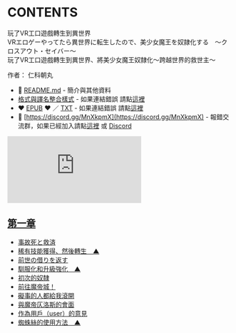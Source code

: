 # CONTENTS

玩了VR工口遊戲轉生到異世界  
VRエロゲーやってたら異世界に転生したので、美少女魔王を奴隷化する　〜クロスアウト・セイバー〜  
玩了VR工口遊戲轉生到異世界、將美少女魔王奴隸化〜跨越世界的救世主〜  

作者： 仁科朝丸  



- :closed_book: [README.md](README.md) - 簡介與其他資料
- [格式與譯名整合樣式](https://github.com/bluelovers/node-novel/blob/master/lib/locales/%E7%8E%A9%E4%BA%86VR%E5%B7%A5%E5%8F%A3%E9%81%8A%E6%88%B2%E8%BD%89%E7%94%9F%E5%88%B0%E7%95%B0%E4%B8%96%E7%95%8C.ts) - 如果連結錯誤 請點[這裡](https://github.com/bluelovers/node-novel/blob/master/lib/locales/)
-  :heart: [EPUB](https://gitlab.com/demonovel/epub-txt/blob/master/h/%E7%8E%A9%E4%BA%86VR%E5%B7%A5%E5%8F%A3%E9%81%8A%E6%88%B2%E8%BD%89%E7%94%9F%E5%88%B0%E7%95%B0%E4%B8%96%E7%95%8C%E3%80%81%E5%B0%87%E7%BE%8E%E5%B0%91%E5%A5%B3%E9%AD%94%E7%8E%8B%E5%A5%B4%E9%9A%B8%E5%8C%96%E3%80%9C%E8%B7%A8%E8%B6%8A%E4%B8%96%E7%95%8C%E7%9A%84%E6%95%91%E4%B8%96%E4%B8%BB%E3%80%9C.epub) :heart:  ／ [TXT](https://gitlab.com/demonovel/epub-txt/blob/master/h/out/%E7%8E%A9%E4%BA%86VR%E5%B7%A5%E5%8F%A3%E9%81%8A%E6%88%B2%E8%BD%89%E7%94%9F%E5%88%B0%E7%95%B0%E4%B8%96%E7%95%8C%E3%80%81%E5%B0%87%E7%BE%8E%E5%B0%91%E5%A5%B3%E9%AD%94.out.txt) - 如果連結錯誤 請點[這裡](https://gitlab.com/demonovel/epub-txt/blob/master/h/)
- :mega: [https://discord.gg/MnXkpmX](https://discord.gg/MnXkpmX) - 報錯交流群，如果已經加入請點[這裡](https://discordapp.com/channels/467794087769014273/467794088285175809) 或 [Discord](https://discordapp.com/channels/@me)


![導航目錄](https://chart.apis.google.com/chart?cht=qr&chs=150x150&chl=https://gitlab.com/novel-group/txt-source/blob/master/h/玩了VR工口遊戲轉生到異世界/導航目錄.md "導航目錄")




## [第一章](00000_%E7%AC%AC%E4%B8%80%E7%AB%A0)

- [事故死と救済](00000_%E7%AC%AC%E4%B8%80%E7%AB%A0/00010_%E4%BA%8B%E6%95%85%E6%AD%BB%E3%81%A8%E6%95%91%E6%B8%88.txt)
- [稀有技能獲得、然後轉生　▲](00000_%E7%AC%AC%E4%B8%80%E7%AB%A0/00020_%E7%A8%80%E6%9C%89%E6%8A%80%E8%83%BD%E7%8D%B2%E5%BE%97%E3%80%81%E7%84%B6%E5%BE%8C%E8%BD%89%E7%94%9F%E3%80%80%E2%96%B2.txt)
- [前世の借りを返す](00000_%E7%AC%AC%E4%B8%80%E7%AB%A0/00030_%E5%89%8D%E4%B8%96%E3%81%AE%E5%80%9F%E3%82%8A%E3%82%92%E8%BF%94%E3%81%99.txt)
- [馴服化和升級強化　▲](00000_%E7%AC%AC%E4%B8%80%E7%AB%A0/00040_%E9%A6%B4%E6%9C%8D%E5%8C%96%E5%92%8C%E5%8D%87%E7%B4%9A%E5%BC%B7%E5%8C%96%E3%80%80%E2%96%B2.txt)
- [初次的奴隸](00000_%E7%AC%AC%E4%B8%80%E7%AB%A0/00050_%E5%88%9D%E6%AC%A1%E7%9A%84%E5%A5%B4%E9%9A%B8.txt)
- [前往魔帝城！](00000_%E7%AC%AC%E4%B8%80%E7%AB%A0/00060_%E5%89%8D%E5%BE%80%E9%AD%94%E5%B8%9D%E5%9F%8E%EF%BC%81.txt)
- [礙事的人都給我滾開](00000_%E7%AC%AC%E4%B8%80%E7%AB%A0/00070_%E7%A4%99%E4%BA%8B%E7%9A%84%E4%BA%BA%E9%83%BD%E7%B5%A6%E6%88%91%E6%BB%BE%E9%96%8B.txt)
- [與魔帝仄洛斯的會面](00000_%E7%AC%AC%E4%B8%80%E7%AB%A0/00080_%E8%88%87%E9%AD%94%E5%B8%9D%E4%BB%84%E6%B4%9B%E6%96%AF%E7%9A%84%E6%9C%83%E9%9D%A2.txt)
- [作為用戶（user）的意見](00000_%E7%AC%AC%E4%B8%80%E7%AB%A0/00090_%E4%BD%9C%E7%82%BA%E7%94%A8%E6%88%B6%EF%BC%88user%EF%BC%89%E7%9A%84%E6%84%8F%E8%A6%8B.txt)
- [蜘蛛絲的使用方法　▲](00000_%E7%AC%AC%E4%B8%80%E7%AB%A0/00100_%E8%9C%98%E8%9B%9B%E7%B5%B2%E7%9A%84%E4%BD%BF%E7%94%A8%E6%96%B9%E6%B3%95%E3%80%80%E2%96%B2.txt)


